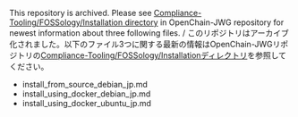 This repository is archived. Please see [Compliance-Tooling/FOSSology/Installation directory](https://github.com/OpenChain-Project/OpenChain-JWG/tree/master/Compliance-Tooling/FOSSology/Installation) in OpenChain-JWG repository for newest information about three following files. / このリポジトリはアーカイブ化されました。以下のファイル3つに関する最新の情報はOpenChain-JWGリポジトリの[Compliance-Tooling/FOSSology/Installationディレクトリ](https://github.com/OpenChain-Project/OpenChain-JWG/tree/master/Compliance-Tooling/FOSSology/Installation)を参照してください。
- install_from_source_debian_jp.md
- install_using_docker_debian_jp.md
- install_using_docker_ubuntu_jp.md 

